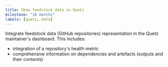 ```yaml
---
title: Show feedstock data in Quetz
milestone: "18 months"
labels: [quetz, data]
---
```


Integrate feedstock data (GitHub repositories) representation in the Quetz
maintainer's dashboard. This includes:

* integration of a repository's health metric
* comprehensive information on dependencies and artefacts (outputs and their contents)
